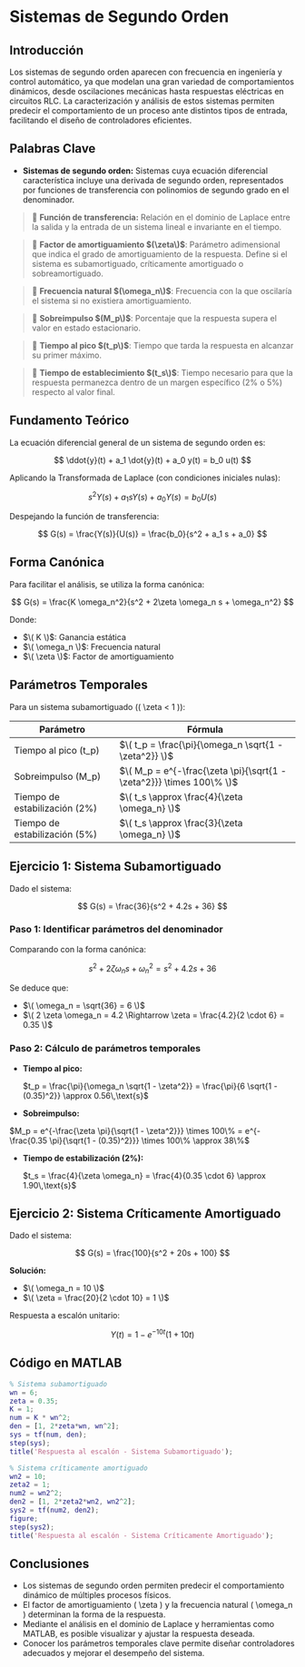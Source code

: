 # Sistemas de Segundo Orden

## Introducción

Los sistemas de segundo orden aparecen con frecuencia en ingeniería y control automático, ya que modelan una gran variedad de comportamientos dinámicos, desde oscilaciones mecánicas hasta respuestas eléctricas en circuitos RLC. La caracterización y análisis de estos sistemas permiten predecir el comportamiento de un proceso ante distintos tipos de entrada, facilitando el diseño de controladores eficientes.

## Palabras Clave
- **Sistemas de segundo orden:** Sistemas cuya ecuación diferencial característica incluye una derivada de segundo orden, representados por funciones de transferencia con polinomios de segundo grado en el denominador.
> 🔑 **Función de transferencia:** Relación en el dominio de Laplace entre la salida y la entrada de un sistema lineal e invariante en el tiempo.

> 🔑 **Factor de amortiguamiento $(\zeta\)$**: Parámetro adimensional que indica el grado de amortiguamiento de la respuesta. Define si el sistema es subamortiguado, críticamente amortiguado o sobreamortiguado.

> 🔑 **Frecuencia natural $(\omega_n\)$**: Frecuencia con la que oscilaría el sistema si no existiera amortiguamiento.

> 🔑 **Sobreimpulso $(M_p\)$**: Porcentaje que la respuesta supera el valor en estado estacionario.

> 🔑 **Tiempo al pico $(t_p\)$**: Tiempo que tarda la respuesta en alcanzar su primer máximo.

> 🔑 **Tiempo de establecimiento $(t_s\)$**: Tiempo necesario para que la respuesta permanezca dentro de un margen específico (2% o 5%) respecto al valor final.

## Fundamento Teórico

La ecuación diferencial general de un sistema de segundo orden es:

$$
\ddot{y}(t) + a_1 \dot{y}(t) + a_0 y(t) = b_0 u(t)
$$

Aplicando la Transformada de Laplace (con condiciones iniciales nulas):

$$
s^2 Y(s) + a_1 s Y(s) + a_0 Y(s) = b_0 U(s)
$$

Despejando la función de transferencia:

$$
G(s) = \frac{Y(s)}{U(s)} = \frac{b_0}{s^2 + a_1 s + a_0}
$$

## Forma Canónica

Para facilitar el análisis, se utiliza la forma canónica:

$$
G(s) = \frac{K \omega_n^2}{s^2 + 2\zeta \omega_n s + \omega_n^2}
$$

Donde:
- $\( K \)$: Ganancia estática
- $\( \omega_n \)$: Frecuencia natural
- $\( \zeta \)$: Factor de amortiguamiento

## Parámetros Temporales

Para un sistema subamortiguado (\( \zeta < 1 \)):

| Parámetro                         | Fórmula                                                                 |
|----------------------------------|-------------------------------------------------------------------------|
| Tiempo al pico \(t_p\)            | $\( t_p = \frac{\pi}{\omega_n \sqrt{1 - \zeta^2}} \)$                     |
| Sobreimpulso \(M_p\)              | $\( M_p = e^{-\frac{\zeta \pi}{\sqrt{1 - \zeta^2}}} \times 100\% \)$     |
| Tiempo de estabilización (2%)    | $\( t_s \approx \frac{4}{\zeta \omega_n} \)$                             |
| Tiempo de estabilización (5%)    | $\( t_s \approx \frac{3}{\zeta \omega_n} \)$                             |

## Ejercicio 1: Sistema Subamortiguado

Dado el sistema:

$$
G(s) = \frac{36}{s^2 + 4.2s + 36}
$$

### Paso 1: Identificar parámetros del denominador

Comparando con la forma canónica:

$$
s^2 + 2\zeta \omega_n s + \omega_n^2 = s^2 + 4.2s + 36
$$

Se deduce que:
- $\( \omega_n = \sqrt{36} = 6 \)$
- $\( 2 \zeta \omega_n = 4.2 \Rightarrow \zeta = \frac{4.2}{2 \cdot 6} = 0.35 \)$

### Paso 2: Cálculo de parámetros temporales

- **Tiempo al pico:**
 
  $t_p = \frac{\pi}{\omega_n \sqrt{1 - \zeta^2}} = \frac{\pi}{6 \sqrt{1 - (0.35)^2}} \approx 0.56\,\text{s}$
  

- **Sobreimpulso:**

 $M_p = e^{-\frac{\zeta \pi}{\sqrt{1 - \zeta^2}}} \times 100\% = e^{-\frac{0.35 \pi}{\sqrt{1 - (0.35)^2}}} \times 100\% \approx 38\%$
  

- **Tiempo de estabilización (2%):**

  $t_s = \frac{4}{\zeta \omega_n} = \frac{4}{0.35 \cdot 6} \approx 1.90\,\text{s}$


## Ejercicio 2: Sistema Críticamente Amortiguado

Dado el sistema:

$$
G(s) = \frac{100}{s^2 + 20s + 100}
$$

**Solución:**
- $\( \omega_n = 10 \)$
- $\( \zeta = \frac{20}{2 \cdot 10} = 1 \)$

Respuesta a escalón unitario:

$$
Y(t) = 1 - e^{-10t}(1 + 10t)
$$

## Código en MATLAB

```matlab
% Sistema subamortiguado
wn = 6;
zeta = 0.35;
K = 1;
num = K * wn^2;
den = [1, 2*zeta*wn, wn^2];
sys = tf(num, den);
step(sys);
title('Respuesta al escalón - Sistema Subamortiguado');

% Sistema críticamente amortiguado
wn2 = 10;
zeta2 = 1;
num2 = wn2^2;
den2 = [1, 2*zeta2*wn2, wn2^2];
sys2 = tf(num2, den2);
figure;
step(sys2);
title('Respuesta al escalón - Sistema Críticamente Amortiguado');
```

## Conclusiones

- Los sistemas de segundo orden permiten predecir el comportamiento dinámico de múltiples procesos físicos.
- El factor de amortiguamiento \( \zeta \) y la frecuencia natural \( \omega_n \) determinan la forma de la respuesta.
- Mediante el análisis en el dominio de Laplace y herramientas como MATLAB, es posible visualizar y ajustar la respuesta deseada.
- Conocer los parámetros temporales clave permite diseñar controladores adecuados y mejorar el desempeño del sistema.
